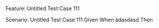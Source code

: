 Feature: Untitled Test Case 111
  

  Scenario: Untitled Test Case 111
    Given 
    When ádasdasd
    Then 